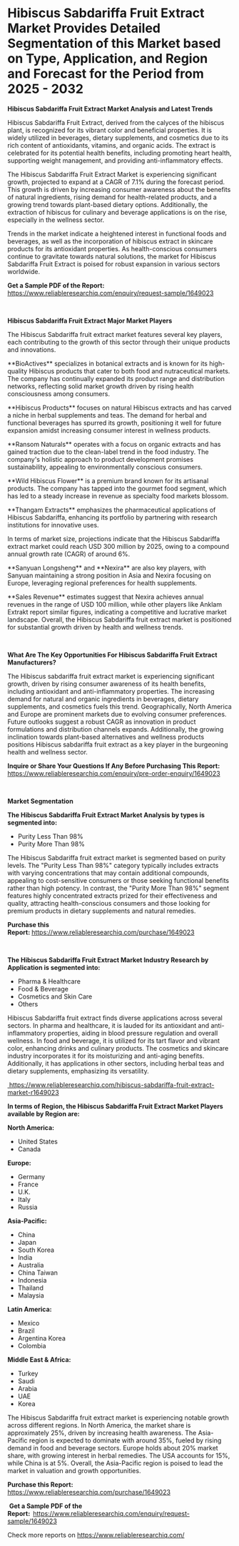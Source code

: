 <p><h1>Hibiscus Sabdariffa Fruit Extract Market Provides Detailed Segmentation of this Market based on Type, Application, and Region and Forecast for the Period from 2025 - 2032</h1></p><p><strong>Hibiscus Sabdariffa Fruit Extract Market Analysis and Latest Trends</strong></p>
<p><p>Hibiscus Sabdariffa Fruit Extract, derived from the calyces of the hibiscus plant, is recognized for its vibrant color and beneficial properties. It is widely utilized in beverages, dietary supplements, and cosmetics due to its rich content of antioxidants, vitamins, and organic acids. The extract is celebrated for its potential health benefits, including promoting heart health, supporting weight management, and providing anti-inflammatory effects.</p><p>The Hibiscus Sabdariffa Fruit Extract Market is experiencing significant growth, projected to expand at a CAGR of 7.1% during the forecast period. This growth is driven by increasing consumer awareness about the benefits of natural ingredients, rising demand for health-related products, and a growing trend towards plant-based dietary options. Additionally, the extraction of hibiscus for culinary and beverage applications is on the rise, especially in the wellness sector.</p><p>Trends in the market indicate a heightened interest in functional foods and beverages, as well as the incorporation of hibiscus extract in skincare products for its antioxidant properties. As health-conscious consumers continue to gravitate towards natural solutions, the market for Hibiscus Sabdariffa Fruit Extract is poised for robust expansion in various sectors worldwide.</p></p>
<p><strong>Get a Sample PDF of the Report:&nbsp;</strong> <a href="https://www.reliableresearchiq.com/enquiry/request-sample/1649023?utm_campaign=3513&utm_medium=2&utm_source=Github&utm_content=ia&utm_term=01042025&utm_id=hibiscus-sabdariffa-fruit-extract">https://www.reliableresearchiq.com/enquiry/request-sample/1649023</a></p>
<p>&nbsp;</p>
<p><strong>Hibiscus Sabdariffa Fruit Extract Major Market Players</strong></p>
<p><p>The Hibiscus Sabdariffa fruit extract market features several key players, each contributing to the growth of this sector through their unique products and innovations.</p><p>**BioActives** specializes in botanical extracts and is known for its high-quality Hibiscus products that cater to both food and nutraceutical markets. The company has continually expanded its product range and distribution networks, reflecting solid market growth driven by rising health consciousness among consumers.</p><p>**Hibiscus Products** focuses on natural Hibiscus extracts and has carved a niche in herbal supplements and teas. The demand for herbal and functional beverages has spurred its growth, positioning it well for future expansion amidst increasing consumer interest in wellness products.</p><p>**Ransom Naturals** operates with a focus on organic extracts and has gained traction due to the clean-label trend in the food industry. The company's holistic approach to product development promises sustainability, appealing to environmentally conscious consumers.</p><p>**Wild Hibiscus Flower** is a premium brand known for its artisanal products. The company has tapped into the gourmet food segment, which has led to a steady increase in revenue as specialty food markets blossom.</p><p>**Thangam Extracts** emphasizes the pharmaceutical applications of Hibiscus Sabdariffa, enhancing its portfolio by partnering with research institutions for innovative uses.</p><p>In terms of market size, projections indicate that the Hibiscus Sabdariffa extract market could reach USD 300 million by 2025, owing to a compound annual growth rate (CAGR) of around 6%. </p><p>**Sanyuan Longsheng** and **Nexira** are also key players, with Sanyuan maintaining a strong position in Asia and Nexira focusing on Europe, leveraging regional preferences for health supplements.</p><p>**Sales Revenue** estimates suggest that Nexira achieves annual revenues in the range of USD 100 million, while other players like Anklam Extrakt report similar figures, indicating a competitive and lucrative market landscape. Overall, the Hibiscus Sabdariffa fruit extract market is positioned for substantial growth driven by health and wellness trends.</p></p>
<p>&nbsp;</p>
<p><strong>What Are The Key Opportunities For Hibiscus Sabdariffa Fruit Extract Manufacturers?</strong></p>
<p><p>The Hibiscus sabdariffa fruit extract market is experiencing significant growth, driven by rising consumer awareness of its health benefits, including antioxidant and anti-inflammatory properties. The increasing demand for natural and organic ingredients in beverages, dietary supplements, and cosmetics fuels this trend. Geographically, North America and Europe are prominent markets due to evolving consumer preferences. Future outlooks suggest a robust CAGR as innovation in product formulations and distribution channels expands. Additionally, the growing inclination towards plant-based alternatives and wellness products positions Hibiscus sabdariffa fruit extract as a key player in the burgeoning health and wellness sector.</p></p>
<p><strong>Inquire or Share Your Questions If Any Before Purchasing This Report:</strong> <a href="https://www.reliableresearchiq.com/enquiry/pre-order-enquiry/1649023?utm_campaign=3513&utm_medium=2&utm_source=Github&utm_content=ia&utm_term=01042025&utm_id=hibiscus-sabdariffa-fruit-extract">https://www.reliableresearchiq.com/enquiry/pre-order-enquiry/1649023</a></p>
<p>&nbsp;</p>
<p><strong>Market Segmentation</strong></p>
<p><strong>The Hibiscus Sabdariffa Fruit Extract Market Analysis by types is segmented into:</strong></p>
<p><ul><li>Purity Less Than 98%</li><li>Purity More Than 98%</li></ul></p>
<p><p>The Hibiscus Sabdariffa fruit extract market is segmented based on purity levels. The "Purity Less Than 98%" category typically includes extracts with varying concentrations that may contain additional compounds, appealing to cost-sensitive consumers or those seeking functional benefits rather than high potency. In contrast, the "Purity More Than 98%" segment features highly concentrated extracts prized for their effectiveness and quality, attracting health-conscious consumers and those looking for premium products in dietary supplements and natural remedies.</p></p>
<p><strong>Purchase this Report:&nbsp;</strong><a href="https://www.reliableresearchiq.com/purchase/1649023?utm_campaign=3513&utm_medium=2&utm_source=Github&utm_content=ia&utm_term=01042025&utm_id=hibiscus-sabdariffa-fruit-extract">https://www.reliableresearchiq.com/purchase/1649023</a></p>
<p>&nbsp;</p>
<p><strong>The Hibiscus Sabdariffa Fruit Extract Market Industry Research by Application is segmented into:</strong></p>
<p><ul><li>Pharma & Healthcare</li><li>Food & Beverage</li><li>Cosmetics and Skin Care</li><li>Others</li></ul></p>
<p><p>Hibiscus Sabdariffa fruit extract finds diverse applications across several sectors. In pharma and healthcare, it is lauded for its antioxidant and anti-inflammatory properties, aiding in blood pressure regulation and overall wellness. In food and beverage, it is utilized for its tart flavor and vibrant color, enhancing drinks and culinary products. The cosmetics and skincare industry incorporates it for its moisturizing and anti-aging benefits. Additionally, it has applications in other sectors, including herbal teas and dietary supplements, emphasizing its versatility.</p></p>
<p><a href="https://www.reliableresearchiq.com/hibiscus-sabdariffa-fruit-extract-market-r1649023?utm_campaign=3513&utm_medium=2&utm_source=Github&utm_content=ia&utm_term=01042025&utm_id=hibiscus-sabdariffa-fruit-extract">&nbsp;https://www.reliableresearchiq.com/hibiscus-sabdariffa-fruit-extract-market-r1649023</a></p>
<p><strong>In terms of Region, the Hibiscus Sabdariffa Fruit Extract Market Players available by Region are:</strong></p>
<p>
    <p> <strong> North America: </strong>
        <ul>
            <li>United States</li>
            <li>Canada</li>
        </ul>
        </p> 
    <p> <strong> Europe: </strong>
        <ul>
            <li>Germany</li>
            <li>France</li>
            <li>U.K.</li>
            <li>Italy</li>
            <li>Russia</li>
        </ul>
        </p> 
    <p> <strong> Asia-Pacific: </strong>
        <ul>
            <li>China</li>
            <li>Japan</li>
            <li>South Korea</li>
            <li>India</li>
            <li>Australia</li>
            <li>China Taiwan</li>
            <li>Indonesia</li>
            <li>Thailand</li>
            <li>Malaysia</li>
        </ul>
        </p> 
    <p> <strong> Latin America: </strong>
        <ul>
            <li>Mexico</li>
            <li>Brazil</li>
            <li>Argentina Korea</li>
            <li>Colombia</li>
        </ul>
        </p> 
    <p> <strong> Middle East & Africa: </strong>
        <ul>
            <li>Turkey</li>
            <li>Saudi</li>
            <li>Arabia</li>
            <li>UAE</li>
            <li>Korea</li>
        </ul>
    </p>
    </p>
<p><p>The Hibiscus Sabdariffa fruit extract market is experiencing notable growth across different regions. In North America, the market share is approximately 25%, driven by increasing health awareness. The Asia-Pacific region is expected to dominate with around 35%, fueled by rising demand in food and beverage sectors. Europe holds about 20% market share, with growing interest in herbal remedies. The USA accounts for 15%, while China is at 5%. Overall, the Asia-Pacific region is poised to lead the market in valuation and growth opportunities.</p></p>
<p><strong>Purchase this Report: </strong><a href="https://www.reliableresearchiq.com/purchase/1649023?utm_campaign=3513&utm_medium=2&utm_source=Github&utm_content=ia&utm_term=01042025&utm_id=hibiscus-sabdariffa-fruit-extract">https://www.reliableresearchiq.com/purchase/1649023</a></p>
<p>&nbsp;<strong>Get a Sample PDF of the Report:&nbsp;&nbsp;</strong><a href="https://www.reliableresearchiq.com/enquiry/request-sample/1649023?utm_campaign=3513&utm_medium=2&utm_source=Github&utm_content=ia&utm_term=01042025&utm_id=hibiscus-sabdariffa-fruit-extract">https://www.reliableresearchiq.com/enquiry/request-sample/1649023</a></p>
<p><strong></strong></p>
<p>Check more reports on <a href="https://www.reliableresearchiq.com/?utm_campaign=3513&utm_medium=2&utm_source=Github&utm_content=ia&utm_term=01042025&utm_id=hibiscus-sabdariffa-fruit-extract">https://www.reliableresearchiq.com/</a></p>